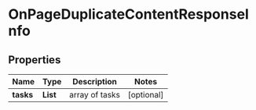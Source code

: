 # OnPageDuplicateContentResponseInfo


## Properties

| Name | Type | Description | Notes |
|------------ | ------------- | ------------- | -------------|
**tasks** | **List<OnPageDuplicateContentTaskInfo>** | array of tasks |[optional]|